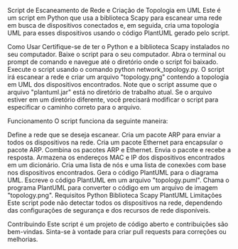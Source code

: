 Script de Escaneamento de Rede e Criação de Topologia em UML
Este é um script em Python que usa a biblioteca Scapy para escanear uma rede em busca de dispositivos conectados e, em seguida, cria uma topologia UML para esses dispositivos usando o código PlantUML gerado pelo script.

Como Usar
Certifique-se de ter o Python e a biblioteca Scapy instalados no seu computador.
Baixe o script para o seu computador.
Abra o terminal ou prompt de comando e navegue até o diretório onde o script foi baixado.
Execute o script usando o comando python network_topology.py.
O script irá escanear a rede e criar um arquivo "topology.png" contendo a topologia em UML dos dispositivos encontrados.
Note que o script assume que o arquivo "plantuml.jar" está no diretório de trabalho atual. Se o arquivo estiver em um diretório diferente, você precisará modificar o script para especificar o caminho correto para o arquivo.

Funcionamento
O script funciona da seguinte maneira:

Define a rede que se deseja escanear.
Cria um pacote ARP para enviar a todos os dispositivos na rede.
Cria um pacote Ethernet para encapsular o pacote ARP.
Combina os pacotes ARP e Ethernet.
Envia o pacote e recebe a resposta.
Armazena os endereços MAC e IP dos dispositivos encontrados em um dicionário.
Cria uma lista de nós e uma lista de conexões com base nos dispositivos encontrados.
Gera o código PlantUML para o diagrama UML.
Escreve o código PlantUML em um arquivo "topology.puml".
Chama o programa PlantUML para converter o código em um arquivo de imagem "topology.png".
Requisitos
Python
Biblioteca Scapy
PlantUML
Limitações
Este script pode não detectar todos os dispositivos na rede, dependendo das configurações de segurança e dos recursos de rede disponíveis.

Contribuindo
Este script é um projeto de código aberto e contribuições são bem-vindas. Sinta-se à vontade para criar pull requests para correções ou melhorias.
